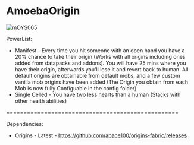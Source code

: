 # AmoebaOrigin
![mOYS065](https://user-images.githubusercontent.com/66085821/139559188-eb49fd20-4297-4171-a897-39dc8490ab65.PNG)

PowerList:
 - Manifest - Every time you hit someone with an open hand you have a 20% chance to take their origin (Works with all origins including ones added from datapacks and addons). You will have 25 mins where you have their origin, afterwards you'll lose it and revert back to human. All default origins are obtainable from default mobs, and a few custom vanilla mob origins have been added (The Origin you obtain from each Mob is now fully Configuable in the config folder)
 - Single Celled - You have two less hearts than a human (Stacks with other health abilities)
 
==================================================

Dependencies:

 - Origins - Latest - https://github.com/apace100/origins-fabric/releases
